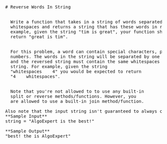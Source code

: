 <pre>
# Reverse Words In String


  Write a function that takes in a string of words separated by one or more
  whitespaces and returns a string that has these words in reverse order. For
  example, given the string "tim is great", your function should
  return "great is tim".


  For this problem, a word can contain special characters, punctuation, and
  numbers. The words in the string will be separated by one or more whitespaces,
  and the reversed string must contain the same whitespaces as the original
  string. For example, given the string
  "whitespaces    4" you would be expected to return
  "4    whitespaces".


  Note that you're not allowed to to use any built-in
  split or reverse methods/functions. However, you
  are allowed to use a built-in join method/function.

Also note that the input string isn't guaranteed to always contain words.
**Sample Input**
string = "AlgoExpert is the best!"

**Sample Output**
"best! the is AlgoExpert"

</pre>